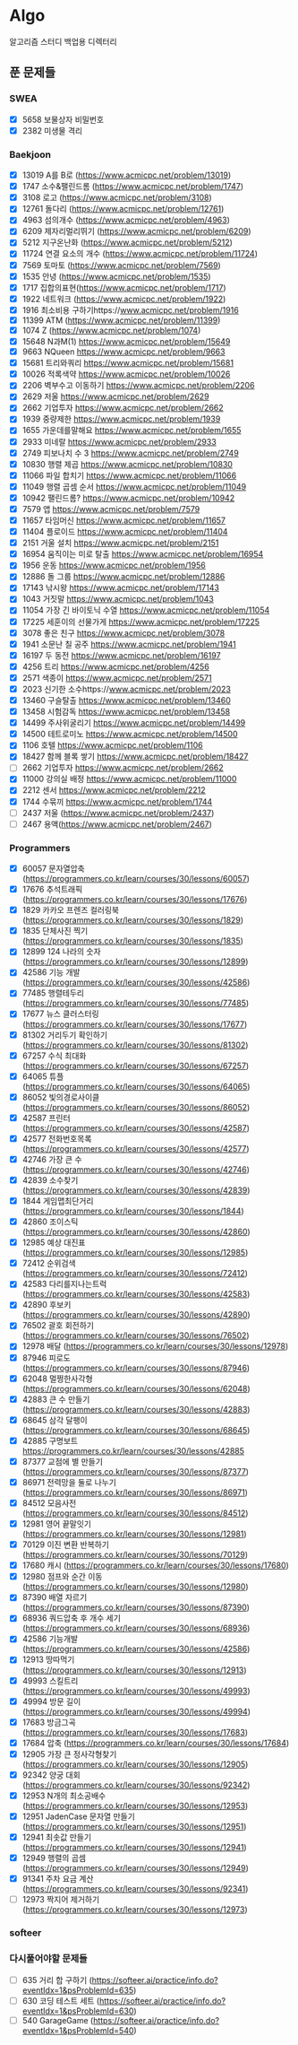 # Algo

알고리즘 스터디 백업용 디렉터리

## 푼 문제들
### SWEA
  - [x] 5658 보물상자 비밀번호
  - [x] 2382 미생물 격리

### Baekjoon
  - [x] 13019	 A를 B로 (https://www.acmicpc.net/problem/13019)
  - [x] 1747   소수&팰린드롬 (https://www.acmicpc.net/problem/1747)
  - [x] 3108   로고 (https://www.acmicpc.net/problem/3108)
  - [x] 12761  돌다리 (https://www.acmicpc.net/problem/12761)
  - [x] 4963   섬의개수 (https://www.acmicpc.net/problem/4963)
  - [x] 6209   제자리멀리뛰기 (https://www.acmicpc.net/problem/6209) 
  - [x] 5212   지구온난화 (https://www.acmicpc.net/problem/5212)
  - [x] 11724  연결 요소의 개수 (https://www.acmicpc.net/problem/11724)
  - [x] 7569   토마토 (https://www.acmicpc.net/problem/7569)
  - [x] 1535   안녕 (https://www.acmicpc.net/problem/1535)
  - [x] 1717   집합의표현(https://www.acmicpc.net/problem/1717)
  - [x] 1922   네트워크 (https://www.acmicpc.net/problem/1922)
  - [x] 1916   최소비용 구하기https://www.acmicpc.net/problem/1916
  - [x] 11399  ATM (https://www.acmicpc.net/problem/11399)    
  - [x] 1074   Z (https://www.acmicpc.net/problem/1074)
  - [x] 15648  N과M(1) https://www.acmicpc.net/problem/15649
  - [x] 9663   NQueen https://www.acmicpc.net/problem/9663
  - [x] 15681  트리와쿼리 https://www.acmicpc.net/problem/15681
  - [x] 10026  적록색약 https://www.acmicpc.net/problem/10026
  - [x] 2206   벽부수고 이동하기 https://www.acmicpc.net/problem/2206 
  - [x] 2629   저울 https://www.acmicpc.net/problem/2629
  - [x] 2662   기업투자 https://www.acmicpc.net/problem/2662
  - [x] 1939   중량제한 https://www.acmicpc.net/problem/1939
  - [x] 1655   가운데를말해요 https://www.acmicpc.net/problem/1655
  - [x] 2933   미네랄 https://www.acmicpc.net/problem/2933
  - [x] 2749   피보나치 수 3 https://www.acmicpc.net/problem/2749
  - [x] 10830  행렬 제곱 https://www.acmicpc.net/problem/10830
  - [x] 11066  파일 합치기 https://www.acmicpc.net/problem/11066
  - [x] 11049  행렬 곱셈 순서 https://www.acmicpc.net/problem/11049
  - [x] 10942  팰린드롬? https://www.acmicpc.net/problem/10942
  - [x] 7579   앱 https://www.acmicpc.net/problem/7579
  - [x] 11657  타임머신 https://www.acmicpc.net/problem/11657
  - [x] 11404  플로이드 https://www.acmicpc.net/problem/11404
  - [x] 2151   거울 설치 https://www.acmicpc.net/problem/2151
  - [x] 16954  움직이는 미로 탈출 https://www.acmicpc.net/problem/16954
  - [x] 1956   운동 https://www.acmicpc.net/problem/1956
  - [x] 12886  돌 그룹 https://www.acmicpc.net/problem/12886
  - [x] 17143  낚시왕 https://www.acmicpc.net/problem/17143
  - [x] 1043   거짓말 https://www.acmicpc.net/problem/1043
  - [x] 11054  가장 긴 바이토닉 수열 https://www.acmicpc.net/problem/11054
  - [x] 17225  세훈이의 선물가게 https://www.acmicpc.net/problem/17225
  - [x] 3078   좋은 친구 https://www.acmicpc.net/problem/3078
  - [x] 1941   소문난 칠 공주 https://www.acmicpc.net/problem/1941
  - [x] 16197  두 동전 https://www.acmicpc.net/problem/16197
  - [x] 4256   트리 https://www.acmicpc.net/problem/4256
  - [x] 2571   색종이 https://www.acmicpc.net/problem/2571
  - [x] 2023   신기한 소수https://www.acmicpc.net/problem/2023
  - [x] 13460  구슬탈출 https://www.acmicpc.net/problem/13460
  - [x] 13458  시험감독 https://www.acmicpc.net/problem/13458
  - [x] 14499  주사위굴리기 https://www.acmicpc.net/problem/14499
  - [x] 14500  테트로미노 https://www.acmicpc.net/problem/14500
  - [x] 1106   호텔 https://www.acmicpc.net/problem/1106
  - [x] 18427  함께 블록 쌓기 https://www.acmicpc.net/problem/18427
  - [ ] 2662   기업투자 https://www.acmicpc.net/problem/2662
  - [x] 11000  강의실 배정 https://www.acmicpc.net/problem/11000
  - [x] 2212   센서 https://www.acmicpc.net/problem/2212
  - [x] 1744   수묶끼 https://www.acmicpc.net/problem/1744
  - [ ] 2437   저울 (https://www.acmicpc.net/problem/2437)     
  - [ ] 2467   용액(https://www.acmicpc.net/problem/2467)    
 
### Programmers
  - [x] 60057  문자열압축 (https://programmers.co.kr/learn/courses/30/lessons/60057)
  - [x] 17676  추석트래픽 (https://programmers.co.kr/learn/courses/30/lessons/17676)
  - [x] 1829   카카오 프렌즈 컬러링북 (https://programmers.co.kr/learn/courses/30/lessons/1829)
  - [x] 1835   단체사진 찍기 (https://programmers.co.kr/learn/courses/30/lessons/1835)
  - [x] 12899  124 나라의 숫자 (https://programmers.co.kr/learn/courses/30/lessons/12899)
  - [x] 42586  기능 개발 (https://programmers.co.kr/learn/courses/30/lessons/42586)
  - [x] 77485  행렬테두리 (https://programmers.co.kr/learn/courses/30/lessons/77485)
  - [x] 17677  뉴스 클러스터링 (https://programmers.co.kr/learn/courses/30/lessons/17677)
  - [x] 81302  거리두기 확인하기 (https://programmers.co.kr/learn/courses/30/lessons/81302)
  - [x] 67257  수식 최대화 (https://programmers.co.kr/learn/courses/30/lessons/67257)
  - [x] 64065  튜플 (https://programmers.co.kr/learn/courses/30/lessons/64065)
  - [x] 86052  빛의경로사이클 (https://programmers.co.kr/learn/courses/30/lessons/86052)
  - [x] 42587  프린터(https://programmers.co.kr/learn/courses/30/lessons/42587)
  - [x] 42577  전화번호목록 (https://programmers.co.kr/learn/courses/30/lessons/42577)
  - [x] 42746  가장 큰 수 (https://programmers.co.kr/learn/courses/30/lessons/42746)
  - [x] 42839  소수찾기 (https://programmers.co.kr/learn/courses/30/lessons/42839)
  - [x] 1844   게임맵최단거리 (https://programmers.co.kr/learn/courses/30/lessons/1844)
  - [x] 42860  조이스틱 (https://programmers.co.kr/learn/courses/30/lessons/42860)
  - [x] 12985  예상 대진표 (https://programmers.co.kr/learn/courses/30/lessons/12985)
  - [x] 72412  순위검색 (https://programmers.co.kr/learn/courses/30/lessons/72412)
  - [x] 42583  다리를지나는트럭 (https://programmers.co.kr/learn/courses/30/lessons/42583)
  - [x] 42890  후보키  (https://programmers.co.kr/learn/courses/30/lessons/42890)
  - [x] 76502  괄호 회전하기 (https://programmers.co.kr/learn/courses/30/lessons/76502)
  - [x] 12978  배달 (https://programmers.co.kr/learn/courses/30/lessons/12978)
  - [x] 87946  피로도 (https://programmers.co.kr/learn/courses/30/lessons/87946)
  - [x] 62048  멀쩡한사각형 (https://programmers.co.kr/learn/courses/30/lessons/62048)
  - [x] 42883  큰 수 만들기 (https://programmers.co.kr/learn/courses/30/lessons/42883)
  - [x] 68645  삼각 달팽이(https://programmers.co.kr/learn/courses/30/lessons/68645)
  - [x] 42885  구명보트 https://programmers.co.kr/learn/courses/30/lessons/42885
  - [x] 87377  교점에 별 만들기 (https://programmers.co.kr/learn/courses/30/lessons/87377)
  - [x] 86971  전력망을 둘로 나누기 (https://programmers.co.kr/learn/courses/30/lessons/86971)
  - [x] 84512  모음사전 (https://programmers.co.kr/learn/courses/30/lessons/84512)
  - [x] 12981  영어 끝말잇기 (https://programmers.co.kr/learn/courses/30/lessons/12981)
  - [x] 70129  이진 변환 반복하기 (https://programmers.co.kr/learn/courses/30/lessons/70129)
  - [x] 17680  캐시 (https://programmers.co.kr/learn/courses/30/lessons/17680)
  - [x] 12980  점프와 순간 이동 (https://programmers.co.kr/learn/courses/30/lessons/12980)
  - [x] 87390  배열 자르기 (https://programmers.co.kr/learn/courses/30/lessons/87390)
  - [x] 68936  쿼드압축 후 개수 세기 (https://programmers.co.kr/learn/courses/30/lessons/68936)
  - [x] 42586  기능개발 (https://programmers.co.kr/learn/courses/30/lessons/42586)
  - [x] 12913  땅따먹기 (https://programmers.co.kr/learn/courses/30/lessons/12913)
  - [x] 49993  스킬트리 (https://programmers.co.kr/learn/courses/30/lessons/49993)
  - [x] 49994  방문 길이 (https://programmers.co.kr/learn/courses/30/lessons/49994)
  - [x] 17683  방금그곡 (https://programmers.co.kr/learn/courses/30/lessons/17683)
  - [x] 17684  압축 (https://programmers.co.kr/learn/courses/30/lessons/17684)
  - [x] 12905  가장 큰 정사각형찾기 (https://programmers.co.kr/learn/courses/30/lessons/12905)
  - [x] 92342  양궁 대회 (https://programmers.co.kr/learn/courses/30/lessons/92342)
  - [x] 12953  N개의 최소공배수 (https://programmers.co.kr/learn/courses/30/lessons/12953)
  - [x] 12951  JadenCase 문자열 만들기 (https://programmers.co.kr/learn/courses/30/lessons/12951)
  - [x] 12941  최솟값 만들기 (https://programmers.co.kr/learn/courses/30/lessons/12941)
  - [x] 12949  행렬의 곱셈 (https://programmers.co.kr/learn/courses/30/lessons/12949)
  - [x] 91341  주차 요금 계산 (https://programmers.co.kr/learn/courses/30/lessons/92341)
  - [ ] 12973  짝지어 제거하기 (https://programmers.co.kr/learn/courses/30/lessons/12973)

### softeer 



### 다시풀어야할 문제들 
  - [ ] 635  거리 합 구하기 (https://softeer.ai/practice/info.do?eventIdx=1&psProblemId=635)
  - [ ] 630  코딩 테스트 세트 (https://softeer.ai/practice/info.do?eventIdx=1&psProblemId=630)
  - [ ] 540  GarageGame (https://softeer.ai/practice/info.do?eventIdx=1&psProblemId=540)
